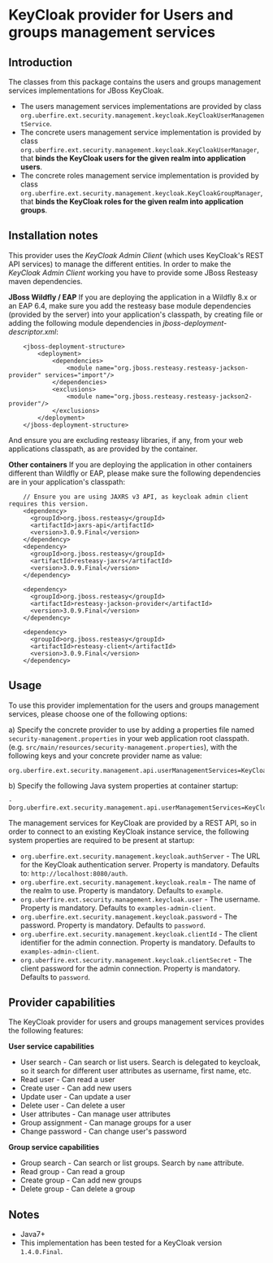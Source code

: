 KeyCloak provider for Users and groups management services
==========================================================

Introduction
------------
The classes from this package contains the users and groups management services implementations for JBoss KeyCloak.              

* The users management services implementations are provided by class `org.uberfire.ext.security.management.keycloak.KeyCloakUserManagementService`.              
* The concrete users management service implementation is provided by class `org.uberfire.ext.security.management.keycloak.KeyCloakUserManager`, that **binds the KeyCloak users for the given realm into application users**.                   
* The concrete roles management service implementation is provided by class `org.uberfire.ext.security.management.keycloak.KeyCloakGroupManager`, that **binds the KeyCloak roles for the given realm into application groups**.                   

Installation notes
------------------

This provider uses the *KeyCloak Admin Client* (which uses KeyCloak's REST API services) to manage the different entities.
 In order to make the *KeyCloak Admin Client* working you have to provide some JBoss Resteasy maven dependencies.                                                   

**JBoss Wildfly / EAP**
If you are deploying the application in a Wildfly 8.x or an EAP 6.4, make sure you add the resteasy base module dependencies (provided by the server) into your application's classpath, 
 by creating file or adding the following module dependencies in *jboss-deployment-descriptor.xml*:                                   

        <jboss-deployment-structure>
            <deployment>
                <dependencies>
                    <module name="org.jboss.resteasy.resteasy-jackson-provider" services="import"/>
                </dependencies>
                <exclusions>
                    <module name="org.jboss.resteasy.resteasy-jackson2-provider"/>
                </exclusions>
            </deployment>
        </jboss-deployment-structure>

And ensure you are excluding resteasy libraries, if any, from your web applications classpath, as are provided by the container.                   

**Other containers**
If you are deploying the application in other containers different than Wildfly or EAP, please make sure the following dependencies are in your application's classpath:                     

        // Ensure you are using JAXRS v3 API, as keycloak admin client requires this version.
        <dependency>
          <groupId>org.jboss.resteasy</groupId>
          <artifactId>jaxrs-api</artifactId>
          <version>3.0.9.Final</version>
        </dependency>
        <dependency>
          <groupId>org.jboss.resteasy</groupId>
          <artifactId>resteasy-jaxrs</artifactId>
          <version>3.0.9.Final</version>
        </dependency>
        
        <dependency>
          <groupId>org.jboss.resteasy</groupId>
          <artifactId>resteasy-jackson-provider</artifactId>
          <version>3.0.9.Final</version>
        </dependency>
    
        <dependency>
          <groupId>org.jboss.resteasy</groupId>
          <artifactId>resteasy-client</artifactId>
          <version>3.0.9.Final</version>
        </dependency>

Usage
-----
To use this provider implementation for the users and groups management services, please choose one of the following options:               

a) Specify the concrete provider to use by adding a properties file named `security-management.properties` in your web application root classpath. 
(e.g. `src/main/resources/security-management.properties`), with the following keys and your concrete provider name as value:                               

    org.uberfire.ext.security.management.api.userManagementServices=KeyCloakUserManagementService


b) Specify the following Java system properties at container startup:        

    -Dorg.uberfire.ext.security.management.api.userManagementServices=KeyCloakUserManagementService

The management services for KeyCloak are provided by a REST API, so in order to connect to an existing KeyCloak instance service, the following system properties are required to be present at startup:                 

* `org.uberfire.ext.security.management.keycloak.authServer` - The URL for the KeyCloak authentication server. Property is mandatory. Defaults to: `http://localhost:8080/auth`.                  
* `org.uberfire.ext.security.management.keycloak.realm` - The name of the realm to use. Property is mandatory. Defaults to `example`.                   
* `org.uberfire.ext.security.management.keycloak.user` - The username. Property is mandatory. Defaults to `examples-admin-client`.                      
* `org.uberfire.ext.security.management.keycloak.password` - The password. Property is mandatory. Defaults to `password`.                             
* `org.uberfire.ext.security.management.keycloak.clientId` - The client identifier for the admin connection. Property is mandatory. Defaults to `examples-admin-client`.                                        
* `org.uberfire.ext.security.management.keycloak.clientSecret` - The client password for the admin connection. Property is mandatory. Defaults to `password`.                  

Provider capabilities
---------------------
The KeyCloak provider for users and groups management services provides the following features:                   

**User service capabilities**
* User search - Can search or list users. Search is delegated to keycloak, so it search for different user attributes as username, first name, etc.         
* Read user - Can read a user            
* Create user - Can add new users            
* Update user - Can update a user            
* Delete user - Can delete a user            
* User attributes - Can manage user attributes            
* Group assignment - Can manage groups for a user            
* Change password - Can change user's password            

**Group service capabilities**
* Group search - Can search or list groups. Search by `name` attribute.             
* Read group - Can read a group            
* Create group - Can add new groups            
* Delete group - Can delete a group            

Notes
-----
* Java7+                   
* This implementation has been tested for a KeyCloak version `1.4.0.Final`.                
